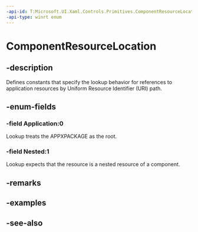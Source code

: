 ```yaml
---
-api-id: T:Microsoft.UI.Xaml.Controls.Primitives.ComponentResourceLocation
-api-type: winrt enum
---
```


<!-- Enumeration syntax
public enum Windows.UI.Xaml.Controls.Primitives.ComponentResourceLocation : int
-->

# ComponentResourceLocation

## -description
Defines constants that specify the lookup behavior for references to application resources by Uniform Resource Identifier (URI) path.

## -enum-fields
### -field Application:0
Lookup treats the APPXPACKAGE as the root.

### -field Nested:1
Lookup expects that the resource is a nested resource of a component.


## -remarks

## -examples

## -see-also
